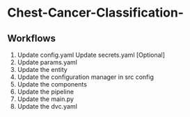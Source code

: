 # Chest-Cancer-Classification-

## Workflows
1. Update config.yaml
Update secrets.yaml [Optional]
3. Update params.yaml
4. Update the entity
5. Update the configuration manager in src config
6. Update the components
7. Update the pipeline 
8. Update the main.py 
9. Update the dvc.yaml